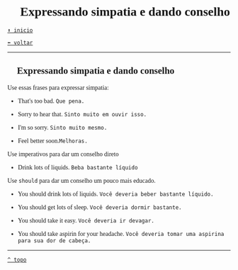 <font face="Calibri">

# 🤗 Expressando simpatia e dando conselho

[`⬆️ inicio`](../../EF%20Route.md)

[`⬅️ voltar`](../Iniciante%202.md)

---

## 🤗 Expressando simpatia e dando conselho

Use essas frases para expressar simpatia:

+ That's too bad.
    `Que pena.`

+ Sorry to hear that.
    `Sinto muito em ouvir isso.`

+ I'm so sorry.
    `Sinto muito mesmo.`

+ Feel better soon.`Melhoras.`

Use imperativos para dar um conselho direto

+ Drink lots of liquids.
    `Beba bastante líquido`

Use `should` para dar um conselho um pouco mais educado.

+ You should drink lots of liquids.
    `Você deveria beber bastante líquido.`

+ You should get lots of sleep.
    `Você deveria dormir bastante.`

+ You should take it easy.
    `Você deveria ir devagar.`

+ You should take aspirin for your headache.
    `Você deveria tomar uma aspirina para sua dor de cabeça.`

---

[`^ topo`](#-Expressando-simpatia-e-dando-conselho)
</font>
